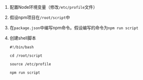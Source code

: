 1. 配置Node环境变量（修改`/etc/profile`文件）

2. 假设npm项目在`/root/script`中

3. 在`package.json`中编写npm命令。假设编写的命令为`npm run script`

4. 创建shell脚本

   ```shell
   #!/bin/bash
   
   cd /root/script
   
   source /etc/profile
   
   npm run script
   ```

   

